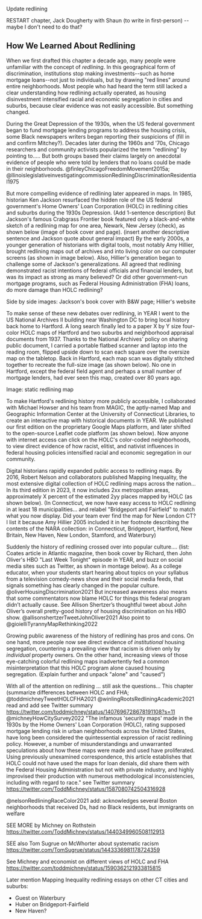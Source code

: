 Update redlining

RESTART chapter, Jack Dougherty with Shaun (to write in first-person) -- maybe I don't need to do that?

## How We Learned About Redlining

When we first drafted this chapter a decade ago, many people were unfamiliar with the concept of *redlining*. In this geographical form of discrimination, institutions stop making investments--such as home mortgage loans--not just to individuals, but by drawing "red lines" around entire neighborhoods. Most people who had heard the term still lacked a clear understanding how redlining actually operated, as housing disinvestment intensified racial and economic segregation in cities and suburbs, because clear evidence was not easily accessible. But something changed.

During the Great Depression of the 1930s, when the US federal government began to fund mortgage lending programs to address the housing crisis, some Black newspapers writers began reporting their suspicions of (fill in and confirm Mitchey?). Decades later during the 1960s and '70s, Chicago researchers and community activists popularized the term "redlining" by pointing to..... But both groups based their claims largely on anecdotal evidence of people who were told by lenders that no loans could be made in their neighborhoods. @finleyChicagoFreedomMovement2015a; @llinoislegislativeinvestigatingcommissionRedliningDiscriminationResidential1975

But more compelling evidence of redlining later appeared in maps. In 1985, historian Ken Jackson resurfaced the hidden role of the US federal government's Home Owners' Loan Corporation (HOLC) in redlining cities and suburbs during the 1930s Depression. (Add 1-sentence description) But Jackson's famous Crabgrass Frontier book featured only a black-and-white sketch of a redlining map for one area, Newark, New Jersey (check), as shown below (image of book cover and page). (insert another descriptive sentence and Jackson quote about general impact) By the early 2000s, a younger generation of historians with digital tools, most notably Amy Hillier, brought redlining maps out of archives and into living color on our computer screens (as shown in image below). Also, Hillier's generation began to challenge some of Jackson's generalizations. All agreed that redlining demonstrated racist intentions of federal officials and financial lenders, but was its impact as strong as many believed? Or did other government-run mortgage programs, such as Federal Housing Administration (FHA) loans, do more damage than HOLC redlining?

Side by side images: Jackson's book cover with B&W page; Hillier's website

To make sense of these new debates over redlining, in YEAR I went to the US National Archives II building near Washington DC to bring local history back home to Hartford. A long search finally led to a paper X by Y size four-color HOLC maps of Hartford and two suburbs and neighborhood appraisal documents from 1937. Thanks to the National Archives' policy on sharing public document, I carried a portable flatbed scanner and laptop into the reading room, flipped upside down to scan each square over the oversize map on the tabletop. Back in Hartford, each map scan was digitally stitched together to recreate the full-size image (as shown below). No one in Hartford, except the federal field agent and perhaps a small number of mortgage lenders, had ever seen this map, created over 80 years ago.

Image: static redlining map

To make Hartford's redlining history more publicly accessible, I collaborated with Michael Howser and his team from MAGIC, the aptly-named Map and Geographic Information Center at the University of Connecticut Libraries, to create an interactive map with historical documents in YEAR. We published our first edition on the proprietary Google Maps platform, and later shifted to the open-source Leaflet code platform (as shown below). Now anyone with internet access can click on the HOLC's color-coded neighborhoods, to view direct evidence of how racist, elitist, and nativist influences in federal housing policies intensified racial and economic segregation in our community.

Digital historians rapidly expanded public access to redlining maps. By 2016, Robert Nelson and collaborators published Mapping Inequality, the most extensive digital collection of HOLC redlining maps across the nation... In its third edition in 2023, it now includes 2xx metropolitan areas, approximately X percent of the estimated 2yy places mapped by HOLC (as shown below).
(In Connecticut, we now have easy access to HOLC redlining in at least 18 municipalities... and relabel "Bridgeport and Fairfield" to match what you now display. Did your team ever find the map for New London CT? I list it because Amy Hillier 2005 included it in her footnote describing the contents of the NARA collection:
in Connecticut, Bridgeport, Hartford, New Britain, New Haven, New London, Stamford, and Waterbury)

Suddenly the history of redlining crossed over into popular culture.... (list: Coates article in Atlantic magazine, then book cover by Richard, then John Oliver's HBO "Last Week Tonight" episode in YEAR, and buzz on social media sites such as Twitter, as shown in montage below). As a college educator, when your students start hearing about topics on your syllabus from a television comedy-news show and their social media feeds, that signals something has clearly changed in the popular culture.
@oliverHousingDiscrimination2021
But increased awareness also means that some commentators now blame HOLC for things this federal program didn’t actually cause. See Allison Shertzer’s thoughtful tweet about John Oliver’s overall pretty-good history of housing discrimination on his HBO show. @allisonshertzerTweetJohnOliver2021
Also point to @gioielliTyrannyMapRethinking2022

Growing public awareness of the history of redlining has pros and cons. On one hand, more people now see direct evidence of *institutional* housing segregation, countering a prevailing view that racism is driven only by *individual* property owners. On the other hand, increasing views of those eye-catching colorful redlining maps inadvertently fed a common misinterpretation that this HOLC program alone caused housing segregation. (Explain further and unpack "alone" and "caused")

With all of the attention on redlining ... still ask the questions... This chapter (summarize differences between HOLC and FHA; @toddmichneyTweetHOLCFHA2021
@winlingRootsRedliningAcademic2021
read and add
see Twitter summary https://twitter.com/toddmichney/status/1407696728678191108?s=11
@michneyHowCitySurvey2022
"The infamous 'security maps' made in the 1930s by the Home Owners' Loan Corporation (HOLC), rating supposed mortgage lending risk in urban neighborhoods across the United States, have long been considered the quintessential expression of racist redlining policy. However, a number of misunderstandings and unwarranted speculations about how these maps were made and used have proliferated. Using previously unexamined correspondence, this article establishes that HOLC could not have used the maps for loan denials, did share them with the Federal Housing Administration but not with private industry, and highly improvised their production with numerous methodological inconsistencies, including with regard to race."
see Twitter summary https://twitter.com/ToddMichney/status/1587080742504316928

@nelsonRedliningRaceColor2021
add: acknowledges several Boston neighborhoods that received Ds, had no Black residents, but immigrants on welfare

SEE MORE by Michney on Rothstein
https://twitter.com/ToddMichney/status/1440349960508112913

SEE also Tom Sugrue on McWhorter about systematic racism
https://twitter.com/TomSugrue/status/1443336981178724359

See Michney and economist on different views of HOLC and FHA
https://twitter.com/toddmichney/status/1590362121933815815


Later mention Mapping Inequality redlining essays on other CT cities and suburbs:
- Guest on Waterbury
- Huber on Bridgeport-Fairfield
- New Haven?
